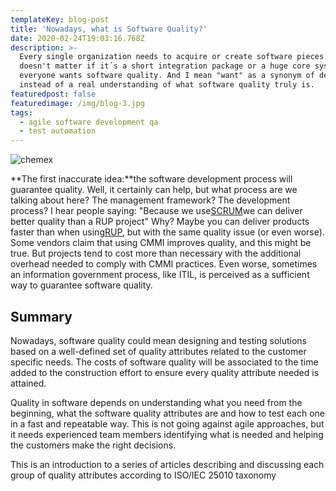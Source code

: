 ```yaml
---
templateKey: blog-post
title: 'Nowadays, what is Software Quality?'
date: 2020-02-24T19:03:16.768Z
description: >-
  Every single organization needs to acquire or create software pieces. It
  doesn't matter if it´s a short integration package or a huge core system,
  everyone wants software quality. And I mean "want" as a synonym of desire,
  instead of a real understanding of what software quality truly is.
featuredpost: false
featuredimage: /img/blog-3.jpg
tags:
  - agile software development qa
  - test automation
---
```


![chemex](/img/blog-3.jpg)

**The first inaccurate idea:**the software development process will guarantee quality. Well, it certainly can help, but what process are we talking about here? The management framework? The development process? I hear people saying: "Because we use[SCRUM](http://www.pslcorp.com/thought-leadership/blog/is-there-a-better-way-to-do-software.html)we can deliver better quality than a RUP project" Why? Maybe you can deliver products faster than when using[RUP](http://www.pslcorp.com/thought-leadership/blog/what-was-the-end-result-of-traditional-software-development-methodologies.html), but with the same quality issue (or even worse). Some vendors claim that using CMMI improves quality, and this might be true. But projects tend to cost more than necessary with the additional overhead needed to comply with CMMI practices. Even worse, sometimes an information government process, like ITIL, is perceived as a sufficient way to guarantee software quality.

## Summary

Nowadays, software quality could mean designing and testing solutions based on a well-defined set of quality attributes related to the customer specific needs. The costs of software quality will be associated to the time added to the construction effort to ensure every quality attribute needed is attained.

Quality in software depends on understanding what you need from the beginning, what the software quality attributes are and how to test each one in a fast and repeatable way. This is not going against agile approaches, but it needs experienced team members identifying what is needed and helping the customers make the right decisions.

This is an introduction to a series of articles describing and discussing each group of quality attributes according to ISO/IEC 25010 taxonomy
